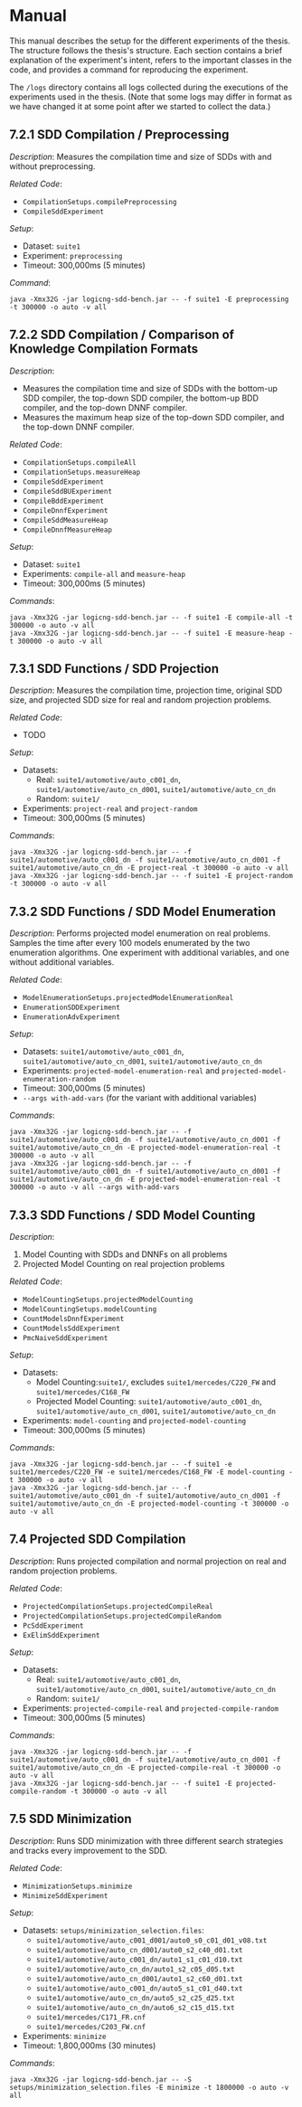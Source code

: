 # Manual

This manual describes the setup for the different experiments of the thesis.  The structure follows the thesis's
structure.  Each section contains a brief explanation of the experiment's intent, refers to the important classes in the
code, and provides a command for reproducing the experiment.

The `/logs` directory contains all logs collected during the executions of the experiments used in the thesis. (Note
that some logs may differ in format as we have changed it at some point after we started to collect the data.)

## 7.2.1 SDD Compilation / Preprocessing

_Description_: Measures the compilation time and size of SDDs with and without preprocessing.

_Related Code_:

- `CompilationSetups.compilePreprocessing`
- `CompileSddExperiment`

_Setup_:

- Dataset: `suite1`
- Experiment: `preprocessing`
- Timeout: 300,000ms (5 minutes)

_Command_:

```
java -Xmx32G -jar logicng-sdd-bench.jar -- -f suite1 -E preprocessing -t 300000 -o auto -v all
```

## 7.2.2 SDD Compilation / Comparison of Knowledge Compilation Formats

_Description_:

- Measures the compilation time and size of SDDs with the bottom-up SDD compiler, the top-down SDD compiler, the
  bottom-up BDD compiler, and the top-down DNNF compiler.
- Measures the maximum heap size of the top-down SDD compiler, and the top-down DNNF compiler.

_Related Code_:

- `CompilationSetups.compileAll`
- `CompilationSetups.measureHeap`
- `CompileSddExperiment`
- `CompileSddBUExperiment`
- `CompileBddExperiment`
- `CompileDnnfExperiment`
- `CompileSddMeasureHeap`
- `CompileDnnfMeasureHeap`

_Setup_:

- Dataset: `suite1`
- Experiments: `compile-all` and `measure-heap`
- Timeout: 300,000ms (5 minutes)

_Commands_:

```
java -Xmx32G -jar logicng-sdd-bench.jar -- -f suite1 -E compile-all -t 300000 -o auto -v all
java -Xmx32G -jar logicng-sdd-bench.jar -- -f suite1 -E measure-heap -t 300000 -o auto -v all
```

## 7.3.1 SDD Functions / SDD Projection

_Description_: Measures the compilation time, projection time, original SDD size, and projected SDD size for real and
random projection problems.

_Related Code_:

- TODO

_Setup_:

- Datasets:
    - Real: `suite1/automotive/auto_c001_dn`, `suite1/automotive/auto_cn_d001`, `suite1/automotive/auto_cn_dn`
    - Random: `suite1/`
- Experiments: `project-real` and `project-random`
- Timeout: 300,000ms (5 minutes)

_Commands_:

```
java -Xmx32G -jar logicng-sdd-bench.jar -- -f suite1/automotive/auto_c001_dn -f suite1/automotive/auto_cn_d001 -f suite1/automotive/auto_cn_dn -E project-real -t 300000 -o auto -v all
java -Xmx32G -jar logicng-sdd-bench.jar -- -f suite1 -E project-random -t 300000 -o auto -v all
```

## 7.3.2 SDD Functions / SDD Model Enumeration

_Description_: Performs projected model enumeration on real problems. Samples the time after every 100 models enumerated
by the two enumeration algorithms. One experiment with additional variables, and one without additional variables.

_Related Code_:

- `ModelEnumerationSetups.projectedModelEnumerationReal`
- `EnumerationSDDExperiment`
- `EnumerationAdvExperiment`

_Setup_:

- Datasets: `suite1/automotive/auto_c001_dn`, `suite1/automotive/auto_cn_d001`, `suite1/automotive/auto_cn_dn`
- Experiments: `projected-model-enumeration-real` and `projected-model-enumeration-random`
- Timeout: 300,000ms (5 minutes)
- `--args with-add-vars` (for the variant with additional variables)

_Commands_:

```
java -Xmx32G -jar logicng-sdd-bench.jar -- -f suite1/automotive/auto_c001_dn -f suite1/automotive/auto_cn_d001 -f suite1/automotive/auto_cn_dn -E projected-model-enumeration-real -t 300000 -o auto -v all
java -Xmx32G -jar logicng-sdd-bench.jar -- -f suite1/automotive/auto_c001_dn -f suite1/automotive/auto_cn_d001 -f suite1/automotive/auto_cn_dn -E projected-model-enumeration-real -t 300000 -o auto -v all --args with-add-vars
```

## 7.3.3 SDD Functions / SDD Model Counting

_Description_:

1. Model Counting with SDDs and DNNFs on all problems
2. Projected Model Counting on real projection problems

_Related Code_:

- `ModelCountingSetups.projectedModelCounting`
- `ModelCountingSetups.modelCounting`
- `CountModelsDnnfExperiment`
- `CountModelsSddExperiment`
- `PmcNaiveSddExperiment`

_Setup_:

- Datasets:
    - Model Counting:`suite1/`, excludes `suite1/mercedes/C220_FW` and `suite1/mercedes/C168_FW`
    - Projected Model Counting: `suite1/automotive/auto_c001_dn`, `suite1/automotive/auto_cn_d001`,
      `suite1/automotive/auto_cn_dn`
- Experiments: `model-counting` and `projected-model-counting`
- Timeout: 300,000ms (5 minutes)

_Commands_:

```
java -Xmx32G -jar logicng-sdd-bench.jar -- -f suite1 -e suite1/mercedes/C220_FW -e suite1/mercedes/C168_FW -E model-counting -t 300000 -o auto -v all
java -Xmx32G -jar logicng-sdd-bench.jar -- -f suite1/automotive/auto_c001_dn -f suite1/automotive/auto_cn_d001 -f suite1/automotive/auto_cn_dn -E projected-model-counting -t 300000 -o auto -v all
```

## 7.4 Projected SDD Compilation

_Description_: Runs projected compilation and normal projection on real and random projection problems.

_Related Code_:

- `ProjectedCompilationSetups.projectedCompileReal`
- `ProjectedCompilationSetups.projectedCompileRandom`
- `PcSddExperiment`
- `ExElimSddExperiment`

_Setup_:

- Datasets:
    - Real: `suite1/automotive/auto_c001_dn`, `suite1/automotive/auto_cn_d001`, `suite1/automotive/auto_cn_dn`
    - Random: `suite1/`
- Experiments: `projected-compile-real` and `projected-compile-random`
- Timeout: 300,000ms (5 minutes)

_Commands_:

```
java -Xmx32G -jar logicng-sdd-bench.jar -- -f suite1/automotive/auto_c001_dn -f suite1/automotive/auto_cn_d001 -f suite1/automotive/auto_cn_dn -E projected-compile-real -t 300000 -o auto -v all
java -Xmx32G -jar logicng-sdd-bench.jar -- -f suite1 -E projected-compile-random -t 300000 -o auto -v all
```

## 7.5 SDD Minimization

_Description_: Runs SDD minimization with three different search strategies and tracks every improvement to the SDD.

_Related Code_:

- `MinimizationSetups.minimize`
- `MinimizeSddExperiment`

_Setup_:

- Datasets: `setups/minimization_selection.files`:
    - `suite1/automotive/auto_c001_d001/auto0_s0_c01_d01_v08.txt`
    - `suite1/automotive/auto_cn_d001/auto0_s2_c40_d01.txt`
    - `suite1/automotive/auto_c001_dn/auto1_s1_c01_d10.txt`
    - `suite1/automotive/auto_cn_dn/auto1_s2_c05_d05.txt`
    - `suite1/automotive/auto_cn_d001/auto1_s2_c60_d01.txt`
    - `suite1/automotive/auto_c001_dn/auto5_s1_c01_d40.txt`
    - `suite1/automotive/auto_cn_dn/auto5_s2_c25_d25.txt`
    - `suite1/automotive/auto_cn_dn/auto6_s2_c15_d15.txt`
    - `suite1/mercedes/C171_FR.cnf`
    - `suite1/mercedes/C203_FW.cnf`
- Experiments: `minimize`
- Timeout: 1,800,000ms (30 minutes)

_Commands_:

```
java -Xmx32G -jar logicng-sdd-bench.jar -- -S setups/minimization_selection.files -E minimize -t 1800000 -o auto -v all
```
